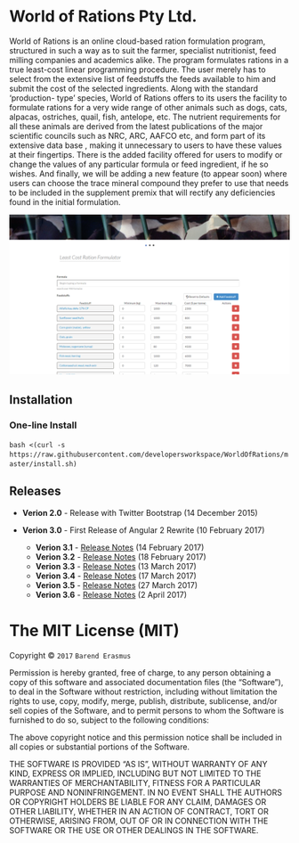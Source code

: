 # World of Rations Pty Ltd.

World of Rations is an online cloud-based ration formulation program, structured in such a way as to suit the farmer, specialist nutritionist, feed milling companies and academics alike. The program formulates rations in a true least-cost linear programming procedure. The user merely has to select from the extensive list of feedstuffs the feeds available to him and submit the cost of the selected ingredients. Along with the standard ‘production- type’ species, World of Rations offers to its users the facility to formulate rations for a very wide range of other animals such as dogs, cats, alpacas, ostriches, quail, fish, antelope, etc. The nutrient requirements for all these animals are derived from the latest publications of the major scientific councils such as NRC, ARC, AAFCO etc, and form part of its extensive data base , making it unnecessary to users to have these values at their fingertips. There is the added facility offered for users to modify or change the values of any particular formula or feed ingredient, if he so wishes. And finally, we will be adding a new feature (to appear soon) where users can choose the trace mineral compound they prefer to use that needs to be included in the supplement premix that will rectify any deficiencies found in the initial formulation.

![Formulator](https://github.com/developersworkspace/WorldOfRations/blob/master/web/src/assets/img/screenshots/formulator.PNG?raw=true)

## Installation

### One-line Install

`bash <(curl -s https://raw.githubusercontent.com/developersworkspace/WorldOfRations/master/install.sh)`

## Releases

* **Verion 2.0** - Release with Twitter Bootstrap (14 December 2015) 

* **Verion 3.0** - First Release of Angular 2 Rewrite (10 February 2017) 

    * **Verion 3.1** - [Release Notes](https://github.com/developersworkspace/WorldOfRations/milestone/1?closed=1) (14 February 2017)
    * **Verion 3.2** - [Release Notes](https://github.com/developersworkspace/WorldOfRations/milestone/2?closed=1) (18 February 2017)
    * **Verion 3.3** - [Release Notes](https://github.com/developersworkspace/WorldOfRations/milestone/3?closed=1) (13 March 2017)
    * **Verion 3.4** - [Release Notes](https://github.com/developersworkspace/WorldOfRations/milestone/4?closed=1) (17 March 2017)
    * **Verion 3.5** - [Release Notes](https://github.com/developersworkspace/WorldOfRations/milestone/5?closed=1) (27 March 2017)
    * **Verion 3.6** - [Release Notes](https://github.com/developersworkspace/WorldOfRations/milestone/6?closed=1) (2 April 2017)


The MIT License (MIT)
=====================

Copyright © `2017` `Barend Erasmus`

Permission is hereby granted, free of charge, to any person
obtaining a copy of this software and associated documentation
files (the “Software”), to deal in the Software without
restriction, including without limitation the rights to use,
copy, modify, merge, publish, distribute, sublicense, and/or sell
copies of the Software, and to permit persons to whom the
Software is furnished to do so, subject to the following
conditions:

The above copyright notice and this permission notice shall be
included in all copies or substantial portions of the Software.

THE SOFTWARE IS PROVIDED “AS IS”, WITHOUT WARRANTY OF ANY KIND,
EXPRESS OR IMPLIED, INCLUDING BUT NOT LIMITED TO THE WARRANTIES
OF MERCHANTABILITY, FITNESS FOR A PARTICULAR PURPOSE AND
NONINFRINGEMENT. IN NO EVENT SHALL THE AUTHORS OR COPYRIGHT
HOLDERS BE LIABLE FOR ANY CLAIM, DAMAGES OR OTHER LIABILITY,
WHETHER IN AN ACTION OF CONTRACT, TORT OR OTHERWISE, ARISING
FROM, OUT OF OR IN CONNECTION WITH THE SOFTWARE OR THE USE OR
OTHER DEALINGS IN THE SOFTWARE.